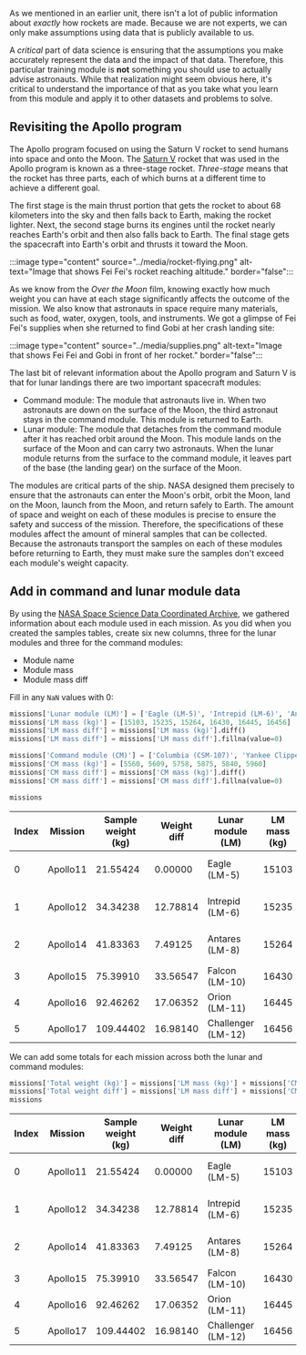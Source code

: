 As we mentioned in an earlier unit, there isn't a lot of public information about *exactly* how rockets are made. Because we are not experts, we can only make assumptions using data that is publicly available to us. 

A *critical* part of data science is ensuring that the assumptions you make accurately represent the data and the impact of that data. Therefore, this particular training module is **not** something you should use to actually advise astronauts. While that realization might seem obvious here, it's critical to understand the importance of that as you take what you learn from this module and apply it to other datasets and problems to solve.

## Revisiting the Apollo program

The Apollo program focused on using the Saturn V rocket to send humans into space and onto the Moon. The [Saturn V](https://www.nasa.gov/centers/johnson/rocketpark/saturn_v.html) rocket that was used in the Apollo program is known as a three-stage rocket. *Three-stage* means that the rocket has three parts, each of which burns at a different time to achieve a different goal.

The first stage is the main thrust portion that gets the rocket to about 68 kilometers into the sky and then falls back to Earth, making the rocket lighter.  Next, the second stage burns its engines until the rocket nearly reaches Earth's orbit and then also falls back to Earth. The final stage gets the spacecraft into Earth's orbit and thrusts it toward the Moon.

:::image type="content" source="../media/rocket-flying.png" alt-text="Image that shows Fei Fei's rocket reaching altitude." border="false":::

As we know from the *Over the Moon* film, knowing exactly how much weight you can have at each stage significantly affects the outcome of the mission. We also know that astronauts in space require many materials, such as food, water, oxygen, tools, and instruments. We got a glimpse of Fei Fei's supplies when she returned to find Gobi at her crash landing site:

:::image type="content" source="../media/supplies.png" alt-text="Image that shows Fei Fei and Gobi in front of her rocket." border="false":::

The last bit of relevant information about the Apollo program and Saturn V is that for lunar landings there are two important spacecraft modules:
- Command module: The module that astronauts live in. When two astronauts are down on the surface of the Moon, the third astronaut stays in the command module. This module is returned to Earth.
- Lunar module: The module that detaches from the command module after it has reached orbit around the Moon. This module lands on the surface of the Moon and can carry two astronauts. When the lunar module returns from the surface to the command module, it leaves part of the base (the landing gear) on the surface of the Moon.

The modules are critical parts of the ship. NASA designed them precisely to ensure that the astronauts can enter the Moon's orbit, orbit the Moon, land on the Moon, launch from the Moon, and return safely to Earth. The amount of space and weight on each of these modules is precise to ensure the safety and success of the mission. Therefore, the specifications of these modules affect the amount of mineral samples that can be collected. Because the astronauts transport the samples on each of these modules before returning to Earth, they must make sure the samples don't exceed each module's weight capacity.

## Add in command and lunar module data

By using the [NASA Space Science Data Coordinated Archive](https://nssdc.gsfc.nasa.gov/nmc/SpacecraftQuery.jsp), we gathered information about each module used in each mission. As you did when you created the samples tables, create six new columns, three for the lunar modules and three for the command modules:
- Module name
- Module mass 
- Module mass diff

Fill in any `NaN` values with 0:

```python
missions['Lunar module (LM)'] = ['Eagle (LM-5)', 'Intrepid (LM-6)', 'Antares (LM-8)', 'Falcon (LM-10)', 'Orion (LM-11)', 'Challenger (LM-12)']
missions['LM mass (kg)'] = [15103, 15235, 15264, 16430, 16445, 16456]
missions['LM mass diff'] = missions['LM mass (kg)'].diff()
missions['LM mass diff'] = missions['LM mass diff'].fillna(value=0)

missions['Command module (CM)'] = ['Columbia (CSM-107)', 'Yankee Clipper (CM-108)', 'Kitty Hawk (CM-110)', 'Endeavor (CM-112)', 'Casper (CM-113)', 'America (CM-114)']
missions['CM mass (kg)'] = [5560, 5609, 5758, 5875, 5840, 5960]
missions['CM mass diff'] = missions['CM mass (kg)'].diff()
missions['CM mass diff'] = missions['CM mass diff'].fillna(value=0)

missions
```

| Index | Mission | Sample weight (kg) | Weight diff | Lunar module (LM) | LM mass (kg) | LM mass diff | Command module (CM) | CM mass (kg) | CM mass diff |
|---|---|---|---|---|---|---|---|---|---|
|0|Apollo11|21.55424|0.00000|Eagle (LM-5)|15103|0.0|Columbia (CSM-107)|5560|0.0|
|1|Apollo12|34.34238|12.78814|Intrepid (LM-6)|15235|132.0|Yankee Clipper (CM-108)|5609|49.0|
|2|Apollo14|41.83363|7.49125|Antares (LM-8)|15264|29.0|Kitty Hawk (CM-110)|5758|149.0|
|3|Apollo15|75.39910|33.56547|Falcon (LM-10)|16430|1166.0|Endeavor (CM-112)|5875|117.0|
|4|Apollo16|92.46262|17.06352|Orion (LM-11)|16445|15.0|Casper (CM-113)|5840|-35.0|
|5|Apollo17|109.44402|16.98140|Challenger (LM-12)|16456|11.0|America (CM-114)|5960|120.0|

We can add some totals for each mission across both the lunar and command modules:

```python
missions['Total weight (kg)'] = missions['LM mass (kg)'] + missions['CM mass (kg)']
missions['Total weight diff'] = missions['LM mass diff'] + missions['CM mass diff']
missions
```

| Index | Mission | Sample weight (kg) | Weight diff | Lunar module (LM) | LM mass (kg) | LM mass diff | Command module (CM) | CM mass (kg) | CM mass diff | Total weight (kg) | Total weight diff |
|---|---|---|---|---|---|---|---|---|---|---|---|
|0|Apollo11|21.55424|0.00000|Eagle (LM-5)|15103|0.0|Columbia (CSM-107)|5560|0.0|20663|0.0|
|1|Apollo12|34.34238|12.78814|Intrepid (LM-6)|15235|132.0|Yankee Clipper (CM-108)|5609|49.0|20844|181.0|
|2|Apollo14|41.83363|7.49125|Antares (LM-8)|15264|29.0|Kitty Hawk (CM-110)|5758|149.0|21022|178.0|
|3|Apollo15|75.39910|33.56547|Falcon (LM-10)|16430|1166.0|Endeavor (CM-112)|5875|117.0|22305|1283.0|
|4|Apollo16|92.46262|17.06352|Orion (LM-11)|16445|15.0|Casper (CM-113)|5840|-35.0|22285|-20.0|
|5|Apollo17|109.44402|16.98140|Challenger (LM-12)|16456|11.0|America (CM-114)|5960|120.0|22416|131.0|
